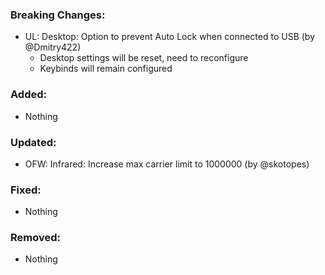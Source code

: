 ### Breaking Changes:
- UL: Desktop: Option to prevent Auto Lock when connected to USB (by @Dmitry422)
  - Desktop settings will be reset, need to reconfigure
  - Keybinds will remain configured

### Added:
- Nothing

### Updated:
- OFW: Infrared: Increase max carrier limit to 1000000 (by @skotopes)

### Fixed:
- Nothing

### Removed:
- Nothing
